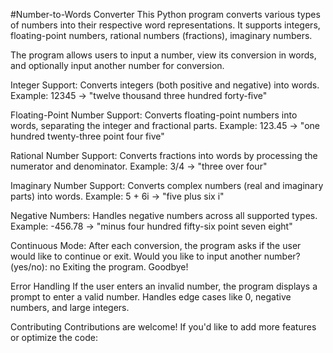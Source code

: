 #Number-to-Words Converter
This Python program converts various types of numbers into their respective word representations. 
It supports 
    integers, 
    floating-point numbers, 
    rational numbers (fractions),
    imaginary numbers. 
    
The program allows users to input a number, view its conversion in words, and optionally input another number for conversion.

Integer Support:
    Converts integers (both positive and negative) into words.
    Example: 12345 → "twelve thousand three hundred forty-five"

Floating-Point Number Support:
    Converts floating-point numbers into words, separating the integer and fractional parts.
    Example: 123.45 → "one hundred twenty-three point four five"

Rational Number Support:
    Converts fractions into words by processing the numerator and denominator.
    Example: 3/4 → "three over four"

Imaginary Number Support:
    Converts complex numbers (real and imaginary parts) into words.
    Example: 5 + 6i → "five plus six i"

Negative Numbers:
    Handles negative numbers across all supported types.
    Example: -456.78 → "minus four hundred fifty-six point seven eight"

Continuous Mode:
After each conversion, the program asks if the user would like to continue or exit.
    Would you like to input another number? (yes/no): no
    Exiting the program. Goodbye!
    
Error Handling
    If the user enters an invalid number, the program displays a prompt to enter a valid number.
    Handles edge cases like 0, negative numbers, and large integers.

Contributing
    Contributions are welcome! If you'd like to add more features or optimize the code:
